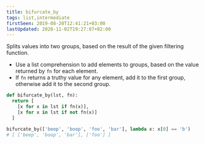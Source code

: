 ```yaml
---
title: bifurcate_by
tags: list,intermediate
firstSeen: 2019-08-20T12:41:21+03:00
lastUpdated: 2020-11-02T19:27:07+02:00
---
```


Splits values into two groups, based on the result of the given filtering function.

- Use a list comprehension to add elements to groups, based on the value returned by `fn` for each element.
- If `fn` returns a truthy value for any element, add it to the first group, otherwise add it to the second group.

```py
def bifurcate_by(lst, fn):
  return [
    [x for x in lst if fn(x)],
    [x for x in lst if not fn(x)]
  ]
```

```py
bifurcate_by(['beep', 'boop', 'foo', 'bar'], lambda x: x[0] == 'b')
# [ ['beep', 'boop', 'bar'], ['foo'] ]
```
